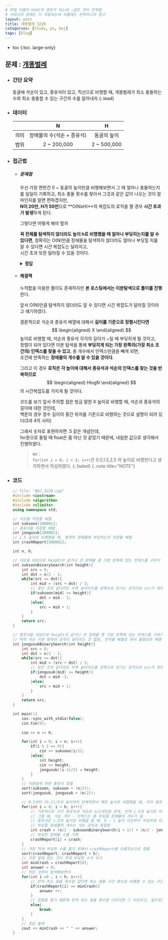 ```yaml
---
# 파일 이름이 html의 경로가 되는데 ₂같은 것이 안먹힘
# 카테고리 등에는 다 적용되는데 이름에는 안먹히니까 참고
layout: post
title: 개똥벌레_3220
categories: [study, ps, boj]
tags: [blog]
---
```

- toc
{:toc .large-only}

## 문제 : [개똥벌레](https://www.acmicpc.net/problem/3020)

+ ### 간단 요약
    동굴에 석순이 있고, 종유석이 있고, 직선으로 비행할 때, 개똥벌레가 최소 충돌하는 수와 최소 충돌할 수 있는 구간의 수를 알아내자
    {:.lead}

+ ### 데이터

  |   |N|H|
  |:--:|:--:|:--:|
  |의미|장애물의 수(석순 + 종유석)|동굴의 높이|
  |범위|2 ~ 200,000|2 ~ 500,000|

+ ### 접근법
    + ##### 문제점
      우선 가장 편한건 0 ~ 동굴의 높이만큼 비행해보면서 그 때 얼마나 충돌하는지를 일일이 기록하고, 최소 충돌 횟수를 찾아서 그것과 같은 값이 나오는 것이 얼마인지를 알면 편하겠지만,   
      **N이 20만, H가 50만**으로 **O(NxH)**의 복잡도의 로직을 짤 경우 **시간 초과가 발생**하게 된다.

      그렇다면 어떻게 해야 할까

      **꼭 전체를 탐색하지 않더라도 높이 h로 비행했을 때 얼마나 부딪히는지를 알 수 있다면**, 정확히는 O(N)만큼 장애물을 탐색하지 않더라도 얼마나 부딪힐 지를 알 수 있다면 시간 복잡도는 달라지고,    
      시간 초과 또한 달라질 수 있을 것이다.
      
      <details>
        <summary><b>정답</b></summary>
        이분탐색
      </details>



    + #### 해결책
        누적합을 이용한 풀이도 존재하지만 **본 포스팅에서는 이분탐색으로 풀이를 진행**한다.

        앞서 O(N)만큼 탐색하지 않더라도 알 수 있다면 시간 복잡도가 달라질 것이라고 얘기하였다.

        결론적으로 석순과 종유석 배열에 대해서 **길이를 기준으로 정렬시킨다면**
        $$
          \begin{aligned}
            X
          \end{aligned}
        $$
        높이로 비행할 때, 석순과 종유석 각각의 길이가 ~일 때 부딪히게 될 것이고,    
        정렬이 되어 있다면 이분 탐색을 통해 **부딪히게 되는 가장 왼쪽의(가장 최소 조건의) 인덱스를 찾을 수 있고**, 총 개수에서 인덱스만큼을 빼게 되면,    
        조건에 만족하는 **장애물의 개수를 알 수 있을 것이다**.
        
        그리고 이 경우 **로직은 각 높이에 대해서 종유석과 석순의 인덱스를 찾는 것을 반복하므로**
        $$
          \begin{aligned}
          HlogN
          \end{aligned}
        $$
        의 시간복잡도를 가지게 될 것이다.

        코드를 보기 앞서 주의할 점은 방금 말한 X 높이로 비행할 때, 석순과 종유석의 길이에 대한 것인데,    
        백준의 경우 정수 길이의 중간 위치를 기준으로 비행하는 것으로 설명이 되어 있다(3과 4의 사이)

        그래서 숫자로 표현하자면 .5 같은 개념인데,    
        for문으로 돌릴 때 float은 좀 아닌 것 같았기 때문에, 내림한 값으로 생각해서 진행하였다.
        > ex :     
        `for(int i = 0; i < 3; i++)`은  0.5,1.5,2,5 의 높이로 비행한다고 생각하면서 작성하였다.
        {:.faded}
        {:.note title="NOTE"}
        
        


+ ### 코드
  ~~~c++
  // file: "BOJ_3220.cpp"
  #include <iostream>
  #include <algorithm>
  #include <climits>
  using namespace std;

  // 석순을 저장할 배열
  int suksoon[100001];
  // 종유석을 저장할 배열
  int jongusuk[100001];
  // i.5 높이로 비행했을 때, 몇개의 장애물에 부딪히는지 저장할 배열
  int crashReport[500001];

  int n, h;

  // 석순을 대상으로 height과 같거나 큰 장애물 중 가장 왼쪽에 있는 인덱스를 구하기 위한 이분 탐색
  int suksoonBinarySearch(int height){
      int src = 0;
      int dst = n/2 - 1;
      while(src <= dst){
          int mid = (src + dst) / 2;
          // 찾던 것과 같더라도 우측 슬라이드를 왼쪽으로 당기는 로직으로 src가 최대한 왼쪽 인덱스의 값을 찾도록 함
          if(suksoon[mid] >= height){
              dst = mid - 1;
          }else{
              src = mid + 1;
          }
      }
      return src;
  }

  // 종유석을 대상으로 height과 같거나 큰 장애물 중 가장 왼쪽에 있는 인덱스를 구하기 위한 이분 탐색
  // 딱히 석순 이분 탐색과 로직이 달라지는 건 없음, 인자를 배열로 줘서 불필요한 배열 복사를 피하기 위함
  int jongusukBinarySearch(int height){
      int src = 0;
      int dst = n/2 - 1;
      while(src <= dst){
          int mid = (src + dst) / 2;
          // 찾던 것과 같더라도 우측 슬라이드를 왼쪽으로 당기는 로직으로 src가 최대한 왼쪽 인덱스의 값을 찾도록 함
          if(jongusuk[mid] >= height){
              dst = mid -1;
          }else{
              src = mid + 1;
          }
      }
      return src;
  }

  int main(){
      ios::sync_with_stdio(false);
      cin.tie(0);
      
      cin >> n >> h;

      for(int i = 0; i < n; i++){
          if(i % 2 == 0){
              cin >> suksoon[i/2];
          }else{
              int height;
              cin >> height;
              jongusuk[(i-1)/2] = height;
          }
      }
      // 이분탐색 위한 종유석 정렬
      sort(suksoon, suksoon + (n/2));
      sort(jongusuk, jongusuk + (n/2));

      // 0.5부터 (h-1)/5의 높이까지 반복하면서 해당 높이로 비행했을 때, 각각 종유석에 부딪히는 횟수랑 석순에 부딪히는 횟수를 계산할 것임
      for(int i = 0; i < h; i++){
          // 기본적으로 각각 종유석과 석순은 n/2개만큼 존재, 만약 i.5의 높이로 비행한다면 석순의 높이가 i+1일 때부터 석순에 부딪힐 것이므로 i+1높이 이상이면서 가장 작은 위치의 인덱스를 찾음
          // 그럴 때, 석순 개수 - 인덱스는 총 부딪힐 장애물의 개수가 됨
          // 종유석은 i.5의 높이로 비행을 할 때, h - i 높이 이상부터 부딪히게 되므로, h-i 높이 이상이면서 가장 작은 위치의 인덱스를 찾음
          // 부딪힐 장애물의 개수는 석순 공식과 동일함
          int crash = (n/2 - suksoonBinarySearch(i + 1)) + (n/2 - jongusukBinarySearch(h - i));
          // 부딪힌 장애물 수를 기록
          crashReport[i] = crash;
      }
      // 가장 적게 부딪힌 수를 알기 위해서 crashReport를 오름차순으로 정렬
      sort(crashReport, crashReport + h);
      // 가장 앞에 있는 것이 적게 부딪힌 수가 되고
      int minCrash = crashReport[0];
      int answer = 0;
      // 작은 것부터 탐색해보면서
      for(int i =0 ; i < h; i++){
          // 만약 최소 충돌 횟수랑 같다면 최소 충돌 구간 횟수로 비행할 수 있는 구간이 있다는 뜻이므로 answer 증감
          if(crashReport[i] == minCrash){
              answer ++;
          }
          // 정렬을 했기 떄문에 만약 최소 충돌 횟수랑 다르다면 그 이상이고, 앞으로는 그것과 같거나 더 큰 충돌 횟수만 존재하므로 바로 탈출
          else{
              break;
          }
      }
      // 정답 출력
      cout << minCrash << " " << answer;
  }
  ~~~
